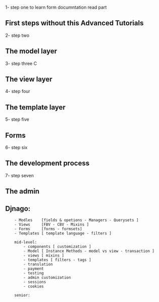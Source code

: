 1- step one to learn form documntation read part
## First steps without this Advanced Tutorials
2- step two 
## The model layer
3-  step three C
## The view layer
4- step four 
## The template layer
5- step five 
## Forms
6- step six 
## The development process
7- step seven
## The admin


##  Djnago:
        - Modles    [fields & opetions - Managers - Querysets ]
        - Views     [FBV - CBV - Mixins ]
        - Forms     [forms - formsets]
        - Templates [ template language - filters ]

        mid-level:
            - components [ customization ]
            - Model [ Instance Methods - model vs view - transaction ]
            - views [ mixins ]
            - templates [ filters - tags ]
            - translation
            - payment
            - testing
            - admin customization
            - sessions
            - cookies

        senior:
            
